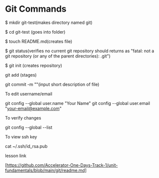 # Git Commands

$ mkdir git-test(makes directory named git)

$ cd git-test (goes into folder)

$ touch README.md(creates file)

$ git status(verifies no current git repository should returns as "fatal: not a git repository (or any of the parent directories): .git")

 $ git init (creates repository)

git add (stages)

git commit -m ""(input short description of file)

To edit username/email

git config --global user.name "Your Name"
git config --global user.email "your-email@example.com"


To verify changes 

git config --global --list


To view ssh key

cat ~/.ssh/id_rsa.pub


lesson link

[https://github.com/Accelerator-One-Days-Track-1/unit-fundamentals/blob/main/git/readme.md]